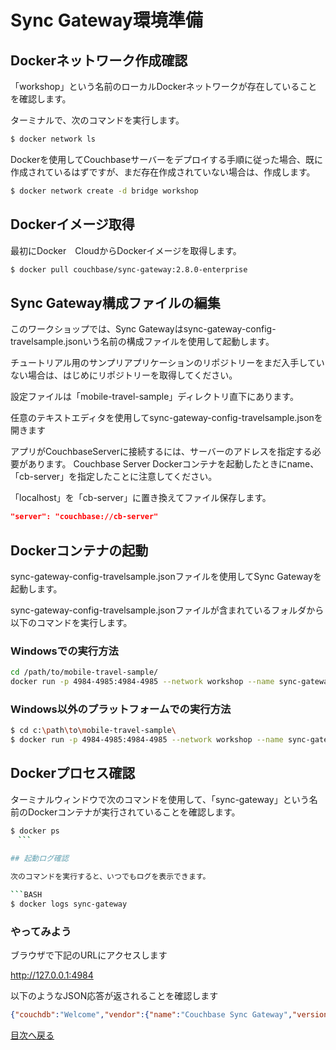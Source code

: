 # Sync Gateway環境準備



## Dockerネットワーク作成確認

「workshop」という名前のローカルDockerネットワークが存在していることを確認します。

ターミナルで、次のコマンドを実行します。

```BASH
$ docker network ls
```

Dockerを使用してCouchbaseサーバーをデプロイする手順に従った場合、既に作成されているはずですが、まだ存在作成されていない場合は、作成します。

```BASH
$ docker network create -d bridge workshop
```

## Dockerイメージ取得

最初にDocker　CloudからDockerイメージを取得します。

```BASH
$ docker pull couchbase/sync-gateway:2.8.0-enterprise
```

## Sync Gateway構成ファイルの編集

このワークショップでは、Sync Gatewayはsync-gateway-config-travelsample.jsonいう名前の構成ファイルを使用して起動します。

チュートリアル用のサンプリアプリケーションのリポジトリーをまだ入手していない場合は、はじめにリポジトリーを取得してください。

設定ファイルは「mobile-travel-sample」ディレクトリ直下にあります。

任意のテキストエディタを使用してsync-gateway-config-travelsample.jsonを開きます

アプリがCouchbaseServerに接続するには、サーバーのアドレスを指定する必要があります。
Couchbase Server Dockerコンテナを起動したときにname、「cb-server」を指定したことに注意してください。

「localhost」を「cb-server」に置き換えてファイル保存します。


```JSON
"server": "couchbase://cb-server"
```



## Dockerコンテナの起動

sync-gateway-config-travelsample.jsonファイルを使用してSync Gatewayを起動します。

sync-gateway-config-travelsample.jsonファイルが含まれているフォルダから以下のコマンドを実行します。

### Windowsでの実行方法

```BASH
cd /path/to/mobile-travel-sample/
docker run -p 4984-4985:4984-4985 --network workshop --name sync-gateway -d -v %cd%/sync-gateway-config-travelsample.json:/etc/sync_gateway/sync_gateway.json couchbase/sync-gateway:2.8.0-enterprise -adminInterface :4985 /etc/sync_gateway/sync_gateway.json
```

### Windows以外のプラットフォームでの実行方法

```BASH
$ cd c:\path\to\mobile-travel-sample\
$ docker run -p 4984-4985:4984-4985 --network workshop --name sync-gateway -d -v `pwd`/sync-gateway-config-travelsample.json:/etc/sync_gateway/sync_gateway.json couchbase/sync-gateway:2.8.0-enterprise -adminInterface :4985 /etc/sync_gateway/sync_gateway.json
```

## Dockerプロセス確認

ターミナルウィンドウで次のコマンドを使用して、「sync-gateway」という名前のDockerコンテナが実行されていることを確認します。

```BASH
$ docker ps
　```
 
## 起動ログ確認

次のコマンドを実行すると、いつでもログを表示できます。

```BASH
$ docker logs sync-gateway
```

### やってみよう
ブラウザで下記のURLにアクセスします

http://127.0.0.1:4984

以下のようなJSON応答が返されることを確認します

```JSON
{"couchdb":"Welcome","vendor":{"name":"Couchbase Sync Gateway","version":"2.8"},"version":"Couchbase Sync Gateway/2.8.0(271;bf3ddf6) EE"}
```

[目次へ戻る](./README.md)
